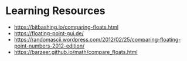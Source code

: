 # Learning Resources

- https://bitbashing.io/comparing-floats.html
- https://floating-point-gui.de/
- https://randomascii.wordpress.com/2012/02/25/comparing-floating-point-numbers-2012-edition/
- https://barzeer.github.io/math/compare_floats.html
